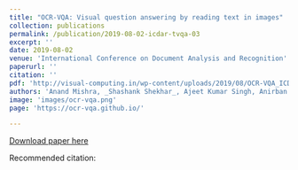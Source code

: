 ```yaml
---
title: "OCR-VQA: Visual question answering by reading text in images"
collection: publications
permalink: /publication/2019-08-02-icdar-tvqa-03
excerpt: ''
date: 2019-08-02
venue: 'International Conference on Document Analysis and Recognition'
paperurl: ''
citation: ''
pdf: 'http://visual-computing.in/wp-content/uploads/2019/08/OCR-VQA_ICDAR2019.pdf'
authors: 'Anand Mishra, _Shashank Shekhar_, Ajeet Kumar Singh, Anirban Chakraborty'
image: 'images/ocr-vqa.png' 
page: 'https://ocr-vqa.github.io/'

---
```


[Download paper here](http://visual-computing.in/wp-content/uploads/2019/08/OCR-VQA_ICDAR2019.pdf)

Recommended citation: 